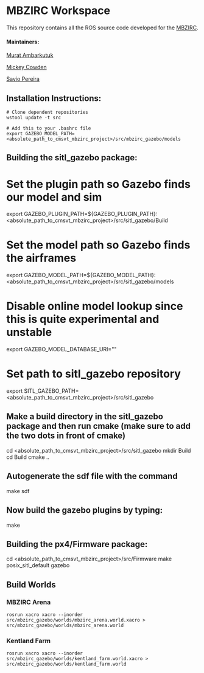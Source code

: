# MBZIRC Workspace

This repository contains all the ROS source code developed for the [MBZIRC](http://www.mbzirc.com).

#### Maintainers:
[Murat Ambarkutuk](https://github.com/eroniki)

[Mickey Cowden](https://github.com/mickey13)

[Savio Pereira](https://github.com/JesusSaves747)

## Installation Instructions:

    # Clone dependent repositories
    wstool update -t src

    # Add this to your .bashrc file
    export GAZEBO_MODEL_PATH=<absolute_path_to_cmsvt_mbzirc_project>/src/mbzirc_gazebo/models

## Building the sitl_gazebo package:

# Set the plugin path so Gazebo finds our model and sim
export GAZEBO_PLUGIN_PATH=${GAZEBO_PLUGIN_PATH}:<absolute_path_to_cmsvt_mbzirc_project>/src/sitl_gazebo/Build
# Set the model path so Gazebo finds the airframes
export GAZEBO_MODEL_PATH=${GAZEBO_MODEL_PATH}:<absolute_path_to_cmsvt_mbzirc_project>/src/sitl_gazebo/models
# Disable online model lookup since this is quite experimental and unstable
export GAZEBO_MODEL_DATABASE_URI=""

# Set path to sitl_gazebo repository
export SITL_GAZEBO_PATH=<absolute_path_to_cmsvt_mbzirc_project>/src/sitl_gazebo

## Make a build directory in the sitl_gazebo package and then run cmake (make sure to add the two dots in front of cmake)
cd <absolute_path_to_cmsvt_mbzirc_project>/src/sitl_gazebo
mkdir Build
cd Build
cmake ..

## Autogenerate the sdf file with the command
make sdf

## Now build the gazebo plugins by typing:
make

## Building the px4/Firmware package:
cd <absolute_path_to_cmsvt_mbzirc_project>/src/Firmware
make posix_sitl_default gazebo


## Build Worlds

### MBZIRC Arena

    rosrun xacro xacro --inorder src/mbzirc_gazebo/worlds/mbzirc_arena.world.xacro > src/mbzirc_gazebo/worlds/mbzirc_arena.world

### Kentland Farm

    rosrun xacro xacro --inorder src/mbzirc_gazebo/worlds/kentland_farm.world.xacro > src/mbzirc_gazebo/worlds/kentland_farm.world
